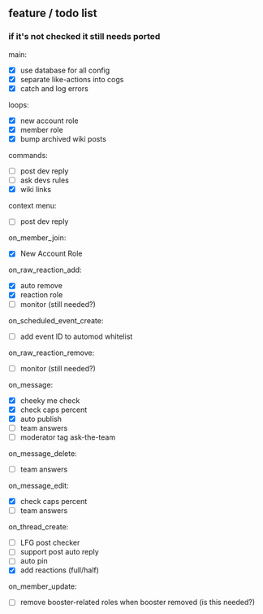 ## feature / todo list
### if it's not checked it still needs ported

main:
- [x] use database for all config
- [x] separate like-actions into cogs
- [x] catch and log errors

loops:
- [x] new account role
- [x] member role
- [x] bump archived wiki posts

commands:
- [ ] post dev reply
- [ ] ask devs rules
- [x] wiki links

context menu:
- [ ] post dev reply

on_member_join:
- [x] New Account Role

on_raw_reaction_add:
- [x] auto remove 
- [x] reaction role
- [ ] monitor (still needed?)

on_scheduled_event_create:
- [ ] add event ID to automod whitelist

on_raw_reaction_remove:
- [ ] monitor (still needed?)

on_message:
- [x] cheeky me check
- [x] check caps percent
- [x] auto publish
- [ ] team answers
- [ ] moderator tag ask-the-team

on_message_delete:
- [ ] team answers

on_message_edit:
- [x] check caps percent
- [ ] team answers

on_thread_create:
- [ ] LFG post checker
- [ ] support post auto reply
- [ ] auto pin
- [x] add reactions (full/half)

on_member_update:
- [ ] remove booster-related roles when booster removed (is this needed?)
